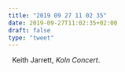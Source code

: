 ```yaml
---
title: "2019 09 27 11 02 35"
date: 2019-09-27T11:02:35+02:00
draft: false
type: "tweet"
---
```

<a href="https://music.apple.com/fr/album/the-k%C3%B6ln-concert-live/986641429" class="iconfont icon-music" title="rss"></a> &nbsp; Keith Jarrett, *Koln Concert*.
